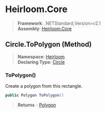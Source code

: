 # Heirloom.Core

> **Framework**: .NETStandard,Version=v2.1  
> **Assembly**: [Heirloom.Core][0]

## Circle.ToPolygon (Method)

> **Namespace**: [Heirloom][0]  
> **Declaring Type**: [Circle][1]

### ToPolygon()

Create a polygon from this rectangle.

```cs
public Polygon ToPolygon()
```

> **Returns** - [Polygon][2]

[0]: ../../../Heirloom.Core.md
[1]: ../Circle.md
[2]: ../Polygon.md
